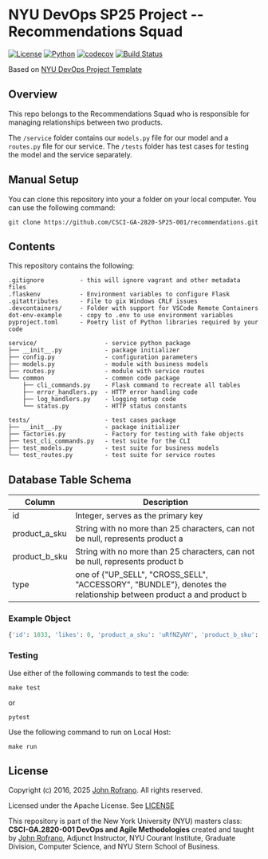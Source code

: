 # NYU DevOps SP25 Project -- Recommendations Squad
[![License](https://img.shields.io/badge/License-Apache_2.0-blue.svg)](https://opensource.org/licenses/Apache-2.0)
[![Python](https://img.shields.io/badge/Language-Python-blue.svg)](https://python.org/)
[![codecov](https://codecov.io/gh/CSCI-GA-2820-SP25-001/recommendations/graph/badge.svg?token=y6OUlCB4bC)](https://codecov.io/gh/CSCI-GA-2820-SP25-001/recommendations)
[![Build Status](https://github.com/CSCI-GA-2820-SP25-001/recommendations/actions/workflows/ci.yml/badge.svg)](https://github.com/CSCI-GA-2820-SP25-001/recommendations/actions)

Based on [NYU DevOps Project Template](github.com/nyu-devops/project-template)


## Overview

 This repo belongs to the Recommendations Squad who is responsible for managing relationships between two products.

 The `/service` folder contains our `models.py` file for our model and a `routes.py` file for our service. The `/tests` folder has test cases for testing the model and the service separately.

## Manual Setup

You can clone this repository into your a folder on your local computer.
You can use the following command:

```
git clone https://github.com/CSCI-GA-2820-SP25-001/recommendations.git
```


## Contents

This repository contains the following:

```text
.gitignore          - this will ignore vagrant and other metadata files
.flaskenv           - Environment variables to configure Flask
.gitattributes      - File to gix Windows CRLF issues
.devcontainers/     - Folder with support for VSCode Remote Containers
dot-env-example     - copy to .env to use environment variables
pyproject.toml      - Poetry list of Python libraries required by your code

service/                   - service python package
├── __init__.py            - package initializer
├── config.py              - configuration parameters
├── models.py              - module with business models
├── routes.py              - module with service routes
└── common                 - common code package
    ├── cli_commands.py    - Flask command to recreate all tables
    ├── error_handlers.py  - HTTP error handling code
    ├── log_handlers.py    - logging setup code
    └── status.py          - HTTP status constants

tests/                     - test cases package
├── __init__.py            - package initializer
├── factories.py           - Factory for testing with fake objects
├── test_cli_commands.py   - test suite for the CLI
├── test_models.py         - test suite for business models
└── test_routes.py         - test suite for service routes
```

## Database Table Schema

| Column | Description |
| ------ | ----------- |
| id | Integer, serves as the primary key |
| product_a_sku |  String with no more than 25 characters, can not be null, represents product a |
| product_b_sku |  String with no more than 25 characters, can not be null, represents product b |
| type | one of {"UP_SELL", "CROSS_SELL", "ACCESSORY", "BUNDLE"}, denotes the relationship between product a and product b |

### Example Object

```Python
{'id': 1033, 'likes': 0, 'product_a_sku': 'uRfNZyNY', 'product_b_sku': 'svLLqnLF', 'type': 'ACCESSORY'}
```

### Testing
Use either of the following commands to test the code:

```
make test
```
or 
```
pytest
```

Use the following command to run on Local Host: 

```
make run
```

## License

Copyright (c) 2016, 2025 [John Rofrano](https://www.linkedin.com/in/JohnRofrano/). All rights reserved.

Licensed under the Apache License. See [LICENSE](LICENSE)

This repository is part of the New York University (NYU) masters class: **CSCI-GA.2820-001 DevOps and Agile Methodologies** created and taught by [John Rofrano](https://cs.nyu.edu/~rofrano/), Adjunct Instructor, NYU Courant Institute, Graduate Division, Computer Science, and NYU Stern School of Business.
